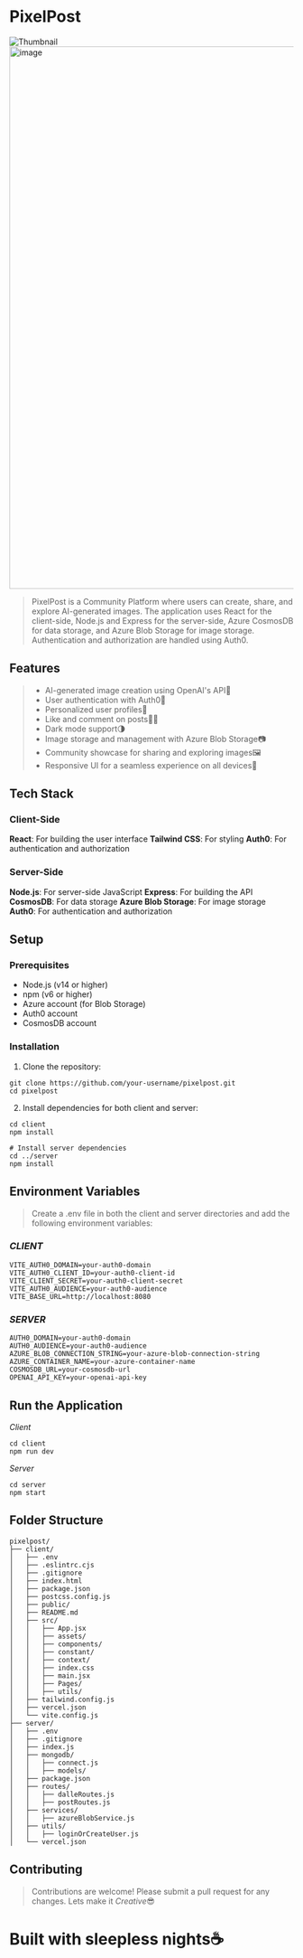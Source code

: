 # PixelPost
![Thumbnail](https://github.com/user-attachments/assets/b63814ec-3055-4bd1-8464-336617d47be1)
<img width="960" alt="image" src="https://github.com/user-attachments/assets/702ea664-d709-4f9b-9635-9068c3db45bc" />

> PixelPost is a Community Platform where users can create, share, and explore AI-generated images. The application uses React for the client-side, Node.js and Express for the server-side, Azure CosmosDB for data storage, and Azure Blob Storage for image storage. Authentication and authorization are handled using Auth0.

## Features

> - AI-generated image creation using OpenAI's API👾
> - User authentication with Auth0🔑
> - Personalized user profiles👤
> - Like and comment on posts👍🏻
> - Dark mode support🌗
> - Image storage and management with Azure Blob Storage📷
> - Community showcase for sharing and exploring images🖼
> - Responsive UI for a seamless experience on all devices📲

## Tech Stack
### Client-Side
**React**: For building the user interface
**Tailwind CSS**: For styling
**Auth0**: For authentication and authorization
### Server-Side
**Node.js**: For server-side JavaScript
**Express**: For building the API
**CosmosDB**: For data storage
**Azure Blob Storage**: For image storage
**Auth0**: For authentication and authorization

## Setup
### Prerequisites
- Node.js (v14 or higher)
- npm (v6 or higher)
- Azure account (for Blob Storage)
- Auth0 account
- CosmosDB account

### Installation
1. Clone the repository:
```
git clone https://github.com/your-username/pixelpost.git
cd pixelpost
```
2. Install dependencies for both client and server:
```# Install client dependencies
cd client
npm install

# Install server dependencies
cd ../server
npm install
```
## Environment Variables
> Create a .env file in both the client and server directories and add the following environment variables:
### *CLIENT*
```
VITE_AUTH0_DOMAIN=your-auth0-domain
VITE_AUTH0_CLIENT_ID=your-auth0-client-id
VITE_CLIENT_SECRET=your-auth0-client-secret
VITE_AUTH0_AUDIENCE=your-auth0-audience
VITE_BASE_URL=http://localhost:8080
```

### *SERVER*
```
AUTH0_DOMAIN=your-auth0-domain
AUTH0_AUDIENCE=your-auth0-audience
AZURE_BLOB_CONNECTION_STRING=your-azure-blob-connection-string
AZURE_CONTAINER_NAME=your-azure-container-name
COSMOSDB_URL=your-cosmosdb-url
OPENAI_API_KEY=your-openai-api-key
```

## Run the Application
*Client*
```
cd client
npm run dev
```
*Server*
```
cd server
npm start
```
## Folder Structure
```
pixelpost/
├── client/
│   ├── .env
│   ├── .eslintrc.cjs
│   ├── .gitignore
│   ├── index.html
│   ├── package.json
│   ├── postcss.config.js
│   ├── public/
│   ├── README.md
│   ├── src/
│   │   ├── App.jsx
│   │   ├── assets/
│   │   ├── components/
│   │   ├── constant/
│   │   ├── context/
│   │   ├── index.css
│   │   ├── main.jsx
│   │   ├── Pages/
│   │   ├── utils/
│   ├── tailwind.config.js
│   ├── vercel.json
│   └── vite.config.js
├── server/
│   ├── .env
│   ├── .gitignore
│   ├── index.js
│   ├── mongodb/
│   │   ├── connect.js
│   │   ├── models/
│   ├── package.json
│   ├── routes/
│   │   ├── dalleRoutes.js
│   │   ├── postRoutes.js
│   ├── services/
│   │   ├── azureBlobService.js
│   ├── utils/
│   │   ├── loginOrCreateUser.js
│   └── vercel.json
```

## Contributing
> Contributions are welcome! Please submit a pull request for any changes. Lets make it *Creative*😎

# **Built with sleepless nights☕**
